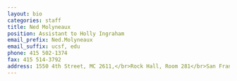 ```yaml
---
layout: bio
categories: staff
title: Ned Molyneaux
position: Assistant to Holly Ingraham
email_prefix: Ned.Molyneaux
email_suffix: ucsf, edu
phone: 415 502-1374
fax: 415 514-3792
address: 1550 4th Street, MC 2611,</br>Rock Hall, Room 281</br>San Francisco, CA 94158-2611</br>
---
```

